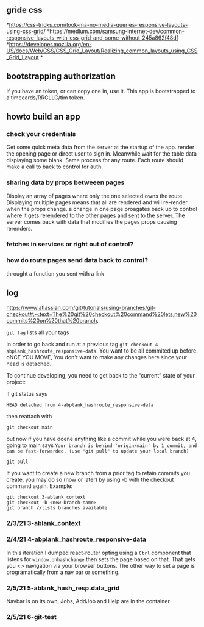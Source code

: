 
## gride css
*https://css-tricks.com/look-ma-no-media-queries-responsive-layouts-using-css-grid/
*https://medium.com/samsung-internet-dev/common-responsive-layouts-with-css-grid-and-some-without-245a862f48df
*https://developer.mozilla.org/en-US/docs/Web/CSS/CSS_Grid_Layout/Realizing_common_layouts_using_CSS_Grid_Layout
*


## bootstrapping authorization
If you have an token, or can copy one in, use it. This app is bootstrapped to a timecards/RRCLLC/tim token.

## howto build an app

### check your credentials
Get some quick meta data  from the server at the startup of the app. render the opening page or direct user to sign in. Meanwhile wait for the table data displaying some blank. Same process for any route. Each route should make a call to back to control for auth.
### sharing data by props betweeen pages
Display an array of pages where only the one selected owns the route. Displaying multiple pages means that all are rendered and will re-render when the props change. a change in one page proagates back up to control where it gets rerendered to the other pages and sent to the server. The server comes back with data that modifies the pages props causing rerenders.
### fetches in services or right out of control? 
### how do route pages send data back to control?
throught a function you sent with a link 

## log
https://www.atlassian.com/git/tutorials/using-branches/git-checkout#:~:text=The%20git%20checkout%20command%20lets,new%20commits%20on%20that%20branch.

`git tag` lists all your tags

In order to go back and run at a previous tag `git checkout 4-abplank_hashroute_responsive-data`. You want to be all commited up before. oNCE YOU MOVE, You don't want to make any changes here since your head is detached. 

To continue developing, you need to get back to the “current” state of your project: 

if git status says 

    HEAD detached from 4-abplank_hashroute_responsive-data

then reattach with
 
    git checkout main

but now if you have doene anything like a commit while you were back at 4, going to main says `Your branch is behind 'origin/main' by 1 commit, and can be fast-forwarded. (use "git pull" to update your local branch)`

    git pull

If you want to create a new branch from a prior tag to retain commits you create, you may do so (now or later) by using -b with the checkout command again. Example:

    git checkout 3-ablank_context
    git checkout -b <new-branch-name>
    git branch //lists branches available

### 2/3/21 3-ablank_context
### 2/4/21 4-abplank_hashroute_responsive-data
In this iteration I dumped react-router opting using a `Ctrl` component that listens for `window.onhashchange` then sets the page based on that. That gets you <> navigation via your browser buttons. The other way to set a page is programatically from a nav bar or something.
### 2/5/21 5-ablank_hash_resp.data_grid
Navbar is on its own, Jobs, AddJob and Help are in the container
### 2/5/21 6-git-test
### 
